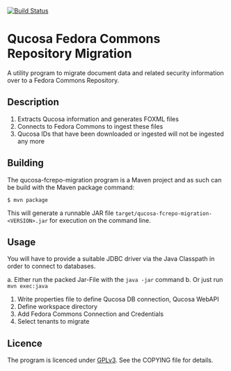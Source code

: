 [![Build Status](https://travis-ci.org/slub/qucosa-fcrepo-migration.png)](https://travis-ci.org/slub/qucosa-fcrepo-migration)

# Qucosa Fedora Commons Repository Migration

A utility program to migrate document data and related security information over to a Fedora Commons Repository.

## Description

1. Extracts Qucosa information and generates FOXML files
2. Connects to Fedora Commons to ingest these files
3. Qucosa IDs that have been downloaded or ingested will not be ingested any more

## Building

The qucosa-fcrepo-migration program is a Maven project and as such can be build with the Maven package command:
```
$ mvn package
```

This will generate a runnable JAR file `target/qucosa-fcrepo-migration-<VERSION>.jar` for execution on the command line.

## Usage

You will have to provide a suitable JDBC driver via the Java Classpath in order to connect to databases.

a. Either run the packed Jar-File with the `java -jar` command
b. Or just run `mvn exec:java`

1. Write properties file to define Qucosa DB connection, Qucosa WebAPI
2. Define workspace directory
3. Add Fedora Commons Connection and Credentials
4. Select tenants to migrate

## Licence

The program is licenced under [GPLv3](http://www.gnu.org/licenses/gpl.html). See the COPYING file for details.

